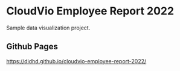 # CloudVio Employee Report 2022
Sample data visualization project.

## Github Pages
https://didhd.github.io/cloudvio-employee-report-2022/